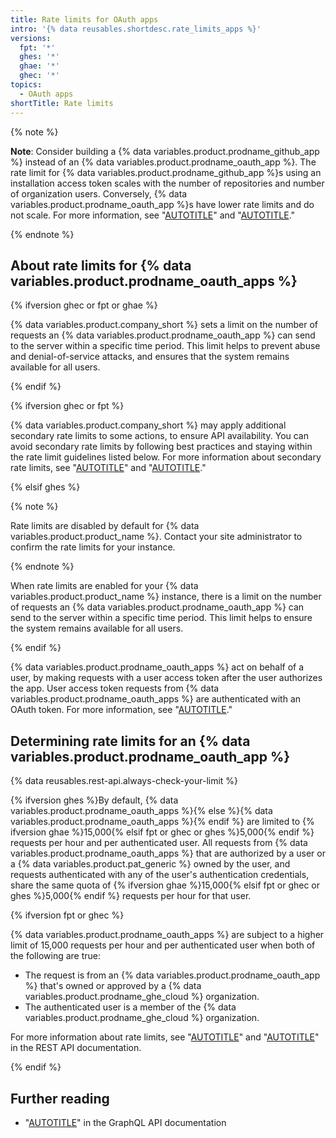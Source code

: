 ```yaml
---
title: Rate limits for OAuth apps
intro: '{% data reusables.shortdesc.rate_limits_apps %}'
versions:
  fpt: '*'
  ghes: '*'
  ghae: '*'
  ghec: '*'
topics:
  - OAuth apps
shortTitle: Rate limits
---
```


{% note %}

**Note**: Consider building a {% data variables.product.prodname_github_app %} instead of an {% data variables.product.prodname_oauth_app %}. The rate limit for {% data variables.product.prodname_github_app %}s using an installation access token scales with the number of repositories and number of organization users. Conversely, {% data variables.product.prodname_oauth_app %}s have lower rate limits and do not scale. For more information, see "[AUTOTITLE](/apps/oauth-apps/building-oauth-apps/differences-between-github-apps-and-oauth-apps)" and "[AUTOTITLE](/apps/creating-github-apps/setting-up-a-github-app/about-creating-github-apps)."

{% endnote %}

## About rate limits for {% data variables.product.prodname_oauth_apps %}

{% ifversion ghec or fpt or ghae %}

{% data variables.product.company_short %} sets a limit on the number of requests an {% data variables.product.prodname_oauth_app %} can send to the server within a specific time period. This limit helps to prevent abuse and denial-of-service attacks, and ensures that the system remains available for all users.

{% endif %}

{% ifversion ghec or fpt %}

{% data variables.product.company_short %} may apply additional secondary rate limits to some actions, to ensure API availability. You can avoid secondary rate limits by following best practices and staying within the rate limit guidelines listed below. For more information about secondary rate limits, see "[AUTOTITLE](/rest/guides/best-practices-for-integrators#dealing-with-secondary-rate-limits)" and "[AUTOTITLE](/rest/overview/resources-in-the-rest-api#secondary-rate-limits)."

{% elsif ghes %}

{% note %}

Rate limits are disabled by default for {% data variables.product.product_name %}. Contact your site administrator to confirm the rate limits for your instance.

{% endnote %}

When rate limits are enabled for your {% data variables.product.product_name %} instance, there is a limit on the number of requests an {% data variables.product.prodname_oauth_app %} can send to the server within a specific time period. This limit helps to ensure the system remains available for all users.

{% endif %}

{% data variables.product.prodname_oauth_apps %} act on behalf of a user, by making requests with a user access token after the user authorizes the app. User access token requests from {% data variables.product.prodname_oauth_apps %} are authenticated with an OAuth token. For more information, see "[AUTOTITLE](/apps/oauth-apps/building-oauth-apps/authorizing-oauth-apps)."

## Determining rate limits for an {% data variables.product.prodname_oauth_app %}

{% data reusables.rest-api.always-check-your-limit %}

{% ifversion ghes %}By default, {% data variables.product.prodname_oauth_apps %}{% else %}{% data variables.product.prodname_oauth_apps %}{% endif %} are limited to {% ifversion ghae %}15,000{% elsif fpt or ghec or ghes %}5,000{% endif %} requests per hour and per authenticated user. All requests from {% data variables.product.prodname_oauth_apps %} that are authorized by a user or a {% data variables.product.pat_generic %} owned by the user, and requests authenticated with any of the user's authentication credentials, share the same quota of {% ifversion ghae %}15,000{% elsif fpt or ghec or ghes %}5,000{% endif %} requests per hour for that user.

{% ifversion fpt or ghec %}

{% data variables.product.prodname_oauth_apps %} are subject to a higher limit of 15,000 requests per hour and per authenticated user when both of the following are true:

- The request is from an {% data variables.product.prodname_oauth_app %} that's owned or approved by a {% data variables.product.prodname_ghe_cloud %} organization.
- The authenticated user is a member of the {% data variables.product.prodname_ghe_cloud %} organization.

For more information about rate limits, see "[AUTOTITLE](/rest/overview/resources-in-the-rest-api#rate-limiting)" and "[AUTOTITLE](/rest/rate-limit#understanding-your-rate-limit-status)" in the REST API documentation.

{% endif %}

## Further reading

- "[AUTOTITLE](/graphql/overview/resource-limitations)" in the GraphQL API documentation

